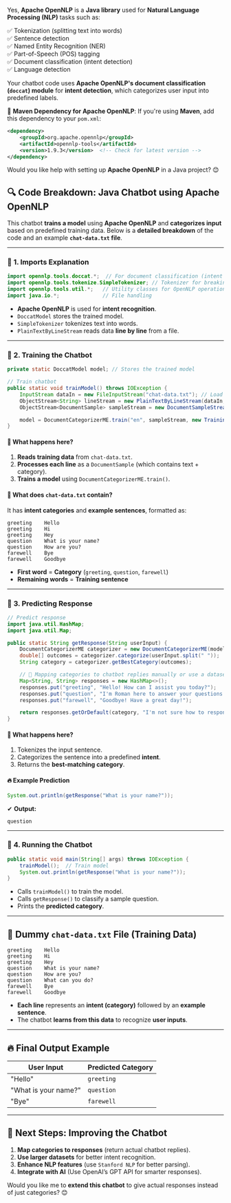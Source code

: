 Yes, **Apache OpenNLP** is a **Java library** used for **Natural Language Processing (NLP)** tasks such as:  

✅ Tokenization (splitting text into words)  
✅ Sentence detection  
✅ Named Entity Recognition (NER)  
✅ Part-of-Speech (POS) tagging  
✅ Document classification (intent detection)  
✅ Language detection  

Your chatbot code uses **Apache OpenNLP's document classification (`doccat`) module** for **intent detection**, which categorizes user input into predefined labels.  

🔹 **Maven Dependency for Apache OpenNLP**:
If you're using **Maven**, add this dependency to your `pom.xml`:
```xml
<dependency>
    <groupId>org.apache.opennlp</groupId>
    <artifactId>opennlp-tools</artifactId>
    <version>1.9.3</version>  <!-- Check for latest version -->
</dependency>
```

Would you like help with setting up **Apache OpenNLP** in a Java project? 😊

## 🔍 **Code Breakdown: Java Chatbot using Apache OpenNLP**

This chatbot **trains a model** using **Apache OpenNLP** and **categorizes input** based on predefined training data. Below is a **detailed breakdown** of the code and an example **`chat-data.txt` file**.

---

### 📌 **1. Imports Explanation**
```java
import opennlp.tools.doccat.*;  // For document classification (intent detection)
import opennlp.tools.tokenize.SimpleTokenizer; // Tokenizer for breaking sentences into words
import opennlp.tools.util.*;   // Utility classes for OpenNLP operations
import java.io.*;              // File handling
```
- **Apache OpenNLP** is used for **intent recognition**.
- `DoccatModel` stores the trained model.
- `SimpleTokenizer` tokenizes text into words.
- `PlainTextByLineStream` reads data **line by line** from a file.

---

### 📌 **2. Training the Chatbot**
```java
private static DoccatModel model; // Stores the trained model

// Train chatbot
public static void trainModel() throws IOException {
    InputStream dataIn = new FileInputStream("chat-data.txt"); // Load training data
    ObjectStream<String> lineStream = new PlainTextByLineStream(dataIn, "UTF-8");
    ObjectStream<DocumentSample> sampleStream = new DocumentSampleStream(lineStream);

    model = DocumentCategorizerME.train("en", sampleStream, new TrainingParameters(), new DoccatFactory());
}
```
#### 🔹 **What happens here?**
1. **Reads training data** from `chat-data.txt`.
2. **Processes each line** as a `DocumentSample` (which contains text + category).
3. **Trains a model** using `DocumentCategorizerME.train()`.

#### 🚀 **What does `chat-data.txt` contain?**
It has **intent categories** and **example sentences**, formatted as:
```
greeting    Hello
greeting    Hi
greeting    Hey
question    What is your name?
question    How are you?
farewell    Bye
farewell    Goodbye
```
- **First word** = **Category** (`greeting`, `question`, `farewell`)
- **Remaining words** = **Training sentence**

---

### 📌 **3. Predicting Response**
```java
// Predict response
import java.util.HashMap;
import java.util.Map;

public static String getResponse(String userInput) {
    DocumentCategorizerME categorizer = new DocumentCategorizerME(model);
    double[] outcomes = categorizer.categorize(userInput.split(" "));
    String category = categorizer.getBestCategory(outcomes);

    // 🔹 Mapping categories to chatbot replies manually or use a dataset to response.
    Map<String, String> responses = new HashMap<>();
    responses.put("greeting", "Hello! How can I assist you today?");
    responses.put("question", "I'm Roman here to answer your questions. What do you need help with?");
    responses.put("farewell", "Goodbye! Have a great day!");

    return responses.getOrDefault(category, "I'm not sure how to respond to that.");
}

```
#### 🔹 **What happens here?**
1. Tokenizes the input sentence.
2. Categorizes the sentence into a predefined **intent**.
3. Returns the **best-matching category**.

#### 🔥 **Example Prediction**
```java
System.out.println(getResponse("What is your name?"));
```
✔ **Output:**
```
question
```

---

### 📌 **4. Running the Chatbot**
```java
public static void main(String[] args) throws IOException {
    trainModel();  // Train model
    System.out.println(getResponse("What is your name?"));
}
```
- Calls `trainModel()` to train the model.
- Calls `getResponse()` to classify a sample question.
- Prints the **predicted category**.

---

## 📂 **Dummy `chat-data.txt` File (Training Data)**
```
greeting    Hello
greeting    Hi
greeting    Hey
question    What is your name?
question    How are you?
question    What can you do?
farewell    Bye
farewell    Goodbye
```
- **Each line** represents an **intent (category)** followed by an **example sentence**.
- The chatbot **learns from this data** to recognize **user inputs**.

---

## 🔥 **Final Output Example**
| **User Input** | **Predicted Category** |
|---------------|-----------------------|
| "Hello" | `greeting` |
| "What is your name?" | `question` |
| "Bye" | `farewell` |

---

## 🚀 **Next Steps: Improving the Chatbot**
1. **Map categories to responses** (return actual chatbot replies).
2. **Use larger datasets** for better intent recognition.
3. **Enhance NLP features** (use `Stanford NLP` for better parsing).
4. **Integrate with AI** (Use OpenAI’s GPT API for smarter responses).

Would you like me to **extend this chatbot** to give actual responses instead of just categories? 😊
